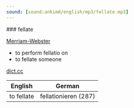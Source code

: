 ```yaml
---
sound: [sound:ankimd/english/mp3/fellate.mp3]
---
```


\### fellate

[Merriam-Webster](https://www.merriam-webster.com/dictionary/fellate)

- to perform fellatio on
- to fellate someone

[dict.cc](https://www.dict.cc/fellate)

| English        | German       |
| -------------- | ------------ |
| to fellate | fellationieren (287) |

